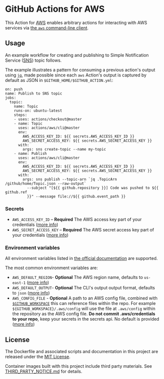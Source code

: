 # GitHub Actions for AWS

This Action for [AWS](https://aws.amazon.com/) enables arbitrary actions for interacting with AWS services via [the `aws` command-line client](https://docs.aws.amazon.com/cli/index.html).

## Usage

An example workflow for creating and publishing to Simple Notification Service ([SNS](https://aws.amazon.com/sns/)) topic follows.

The example illustrates a pattern for consuming a previous action's output using [`jq`](https://stedolan.github.io/jq/), made possible since each `aws` Action's output is captured by default as JSON in `$GITHUB_HOME/$GITHUB_ACTION.yml`:

```
on: push
name: Publish to SNS topic
jobs:
  topic:
    name: Topic
    runs-on: ubuntu-latest
    steps:
    - uses: actions/checkout@master
    - name: Topic
      uses: actions/aws/cli@master
      env:
        AWS_ACCESS_KEY_ID: ${{ secrets.AWS_ACCESS_KEY_ID }}
        AWS_SECRET_ACCESS_KEY: ${{ secrets.AWS_SECRET_ACCESS_KEY }}
      with:
        args: sns create-topic --name my-topic
    - name: Publish
      uses: actions/aws/cli@master
      env:
        AWS_ACCESS_KEY_ID: ${{ secrets.AWS_ACCESS_KEY_ID }}
        AWS_SECRET_ACCESS_KEY: ${{ secrets.AWS_SECRET_ACCESS_KEY }}
      with:
        args: sns publish --topic-arn `jq .TopicArn /github/home/Topic.json --raw-output`
          --subject "[${{ github.repository }}] Code was pushed to ${{ github.ref
          }}" --message file://${{ github.event_path }}
```

### Secrets

- `AWS_ACCESS_KEY_ID` – **Required** The AWS access key part of your credentials ([more info](https://docs.aws.amazon.com/general/latest/gr/aws-sec-cred-types.html#access-keys-and-secret-access-keys))
- `AWS_SECRET_ACCESS_KEY` – **Required** The AWS secret access key part of your credentials ([more info](https://docs.aws.amazon.com/general/latest/gr/aws-sec-cred-types.html#access-keys-and-secret-access-keys))

### Environment variables

All environment variables listed in [the official documentation](https://docs.aws.amazon.com/cli/latest/userguide/cli-environment.html) are supported.

The most common environment variables are:

- `AWS_DEFAULT_REGION`- **Optional** The AWS region name, defaults to `us-east-1` ([more info](https://docs.aws.amazon.com/general/latest/gr/rande.html))
- `AWS_DEFAULT_OUTPUT`- **Optional** The CLI's output output format, defaults to `json` ([more info](https://docs.aws.amazon.com/cli/latest/userguide/cli-environment.html))
- `AWS_CONFIG_FILE` - **Optional** A path to an AWS config file, combined with [`$GITHUB_WORKSPACE`](https://developer.github.com/actions/creating-github-actions/accessing-the-runtime-environment/#environment-variables) this can reference files within the repo. For example `${GITHUB_WORKSPACE}/.aws/config` will use the file at `.aws/config` within the repository as the AWS config file. **Do not commit .aws/credentials to your repo**, keep your secrets in the secrets api. No default is provided ([more info](https://docs.aws.amazon.com/cli/latest/userguide/cli-configure-files.html))


## License

The Dockerfile and associated scripts and documentation in this project are released under the [MIT License](LICENSE).

Container images built with this project include third party materials. See [THIRD_PARTY_NOTICE.md](THIRD_PARTY_NOTICE.md) for details.
